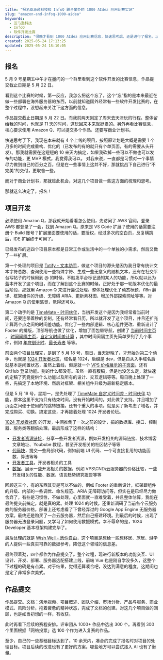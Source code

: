```yaml
---
title: "报名亚马逊科技和 InfoQ 联合举办的 1000 AIdea 应用比赛实记"
slug: "amazon-and-infoq-1000-aidea"
keywords:
  - 亚马逊科技
  - InfoQ
  - 软件开发比赛
description: "很晚才看到 1000 AIdea 应用比赛信息，快速思考后，还是进行了报名。以及对四个项目的开发选择和最终的作品提交。"
created: 2025-05-24 17:13:25
updated: 2025-05-24 18:10:05
---
```


## 报名

5 月 9 号星期五中午才在墨问的一个群里看到这个软件开发的比赛信息，作品提交截止日期是 5 月 22 日。

看到这个比赛的时候，第一反应，我怎么把这个忘了，这个“忘”指的是本来最近在做一些部署在海外服务器的东西，以前就知道国外经常有一些软件开发比赛的，在整个过程中，没想起来关注下这方面的信息。

作品提交截止日期是 5 月 22 日。而我前两天刚定了周末去天津玩的行程。整体留给我的时间，也就是 11 天的时间，这玩回来本来就挺累的。另外再看比赛信息，核心要求使用 Amazon Q、可以提交多个作品、还要写商业计划书。

快速思考了下，我现在本来就有 4 个上线的项目，按照原计划是大概是需要 1 个月多的时间完成重构、优化的（已发布的有的就只有个单页面，有的需要从头开发）。那我就需要在这短短的 10 来天内搞定，如果我砍掉一些可以不做也可以发布的功能，更 MVP 模式，我觉得我可以。
对我来说，一直都是习惯对一个事情尽力做到自己的百分之百，但是在一些事情上这并不好，那就挑战下自己进行“不完美”的交付，更取舍一些。

而对于商业计划书，那就趁此机会，对这几个项目做一些这方面的梳理和思考。

那就这么决定了，报名！

## 项目开发

必须使用 Amazon Q，那我就开始看看怎么使用，先访问了 AWS 官网，登录 AWS 都登录了一会，找到 Amazon Q。原来是 VS Code 扩展？使用的话需要注册个 Build 账号？扩展里面要使用的话，要授权，经过多次的空白页，反复横跳后，IDE 扩展终于可用了。

已经发布的这四个项目原本都是日常工作或生活中的一个单独的小需求，然后又做了一些扩展。

第一个处理的项目是 [Txtify - 文本助手](https://txtify.app/zh-hans)，做这个项目的源头是因为我日常有统计文本字符总数、查询使用一些特殊字符、生成一些无意义的随机文本，还有在社交平台写帖子的时候用到 @ 的时候，不触发平台标记通知某人的功能，所以就以此为蓝本开发了这个项目，而在了解到这个比赛的时候，正好处于那一轮版本优化的最后阶段，那就用 Amazon Q 来进行尝试处理。整体处理优化了动态标题、i18n 翻译、框架组件的升级、无障碍 ARIA、更新素材图、增加外部探索网址等等。对 Amazon Q 的使用感觉，觉得还可以。

第二个动手的是 [TimeMate - 时间伙伴](https://timemate.app/zh-hans)，当初开发这个是因为我经常看当前时间，还要连带着秒的复制，还有经常看日历，所以就开发了这个项目，并且还扩充计算两个点之间的时间差功能。优化了一些内部逻辑、核心组件更改、重新设计了 Footer 的排版，顶部导航也做了优化，增加了面包屑导航，创建了 [当前时间主页](https://timemate.app/zh-hans/nows/) ， [时间间隔主页](https://timemate.app/zh-hans/durations/)，[自定义时间差计算](https://timemate.app/zh-hans/durations/custom/) ，其中时间间隔主页先简单罗列了几个事件，例如 [年底倒计时](https://timemate.app/zh-hans/durations/year-end-countdown/)、[最长寿者](https://timemate.app/zh-hans/durations/longest-lived-person/) 等等。

前面两个项目处理完，是到了 5 月 18 号，周日，当天挺晚了，才开始对第三个动手，也就是 [1024 开发者社区](https://1024.dev)，域名是 1024，后缀是 dev，但是自从入手域名后就基本是闲置状态，虽然上着线，但是就一个 [VPS 价格展示的子页面](https://1024.dev/data/vps-hosting-comparison)，还有 GitHub 登录功能。别的什么都没有。虽然一直有腹稿，但是也没怎么定，就快速的定稿了究竟提供什么功能以及所有的设计、交互逻辑等等。周日晚上处理了一些，先搞定了本地环境、然后对框架、相关组件升级为最新稳定版本。

但是 5 月 19 号，星期一，是先处理了 [TimeMate 自定义时间差 - 时间伙伴](https://timemate.app/zh-hans/durations/custom/) 功能，原本这里不支持只有结束时间，没有开始时间的，对此做了支持。并且增加了页面之间便于使用的的跳转链接。还有个重大的事项，就是买了新考虑了域名，并完成购买、切换。搞定这些，才再接着处理 1024 开发者论坛。

[1024 开发者社区](https://1024.dev) 的开发，中间推倒了一次之前的设计，搞的数据库、接口、控制器、服务类等翻倍处理。最后形成了这样的结构：

- [开发者资源链接](https://1024.dev/links)，分享一些开发者资源，例如开发相关的源码链接、技术博客文章地址、Youbube 教程，甚至开发相关的社区帖子等等
- [代码块](https://1024.dev/code-blocks)，提交一些局部代码，例如前端 UI 代码、一个可直接复用的功能函数、算法等等
- [开发者工具](https://1024.dev/tools)，开发者相关的工具
- [数据](https://1024.dev/data)，展示一些开发相关的数据，例如 VPS\CND\云服务器的价格比较，一些开发相关的性能、数据、语言趋势研究报告等等

回顾这三个，有的东西其实是可以不做的，例如 Footer 的重新设计，框架跟组件的升级、内部的一些调优、命名规范、ARIA 无障碍访问等，但实在是已经尽力做舍弃了，有些是习惯性，不做处理，心里面就一直难受着，并且整体估算，我能在最终提交前搞定，就是真的累。处理 1024 的时候，还重新调研了当前各个云服务商的服务器价格，部署上还考虑看了下曾经弄过的 Google App Engine 无服务器方案。最终还是购买了一台云服务器，然后自己搭建环境。到最后的时候，出现了服务器无法登录问题，又学习了如何使用救援模式。幸不辱命的是，1024 Developer 基本框架构建完毕了。

最后处理的就是 [Wish Well - 愿你自由](https://wishwell.life/)，这个项目是想给一些想移居、旅居、游学的人提供一些真实可靠的数据参考，降低这个领域的信息差。

最终顶着劲，四个都作为作品提交了。整个过程，现进行新版本的功能交互、UI 设计、开发、部署、服务器选配搭建上线，前端 Vue 也是刚自学没多久，这整个下过程的确是有点累。对于结果，觉得还算凑合吧，没达到满意的程度。这期间也是定了非常多次美式。

## 作品提交

作品提交。文档：演示视频、项目概述、团队介绍、市场分析、产品与服务、商业模式、风险分析。拖着疲惫的精神状态，完成了文档的创建。对这几个项目做的回顾，也是如当初想的一样，有收获。

此时再看下后续的赛程安排。评审团从 1000+ 作品中选出 300 个。再看到 300 个里面根据「网络投票」选 100 个作为进入复赛的作品。

至少，自己的一些基础目标达到了。10 余天内，凑合的完成了报名时对项目的处理目标。项目后续的改进也有了更好的方案，哪些地方可以尝试接入 AI 也有了衡量。
